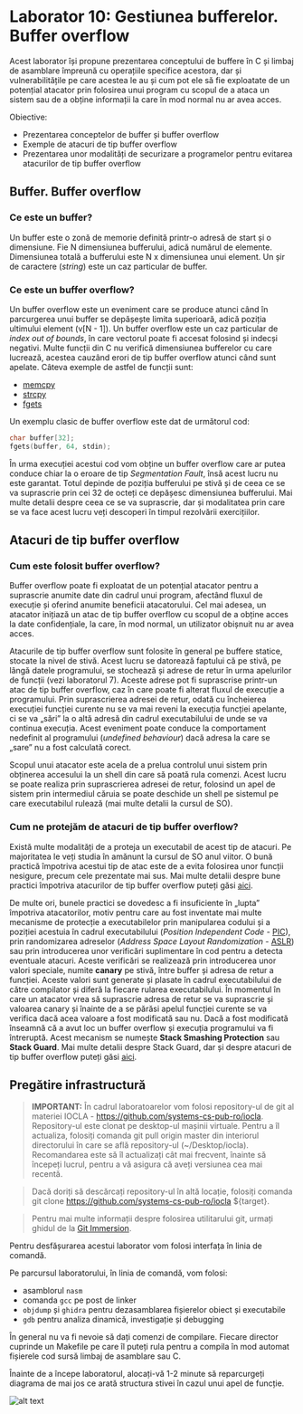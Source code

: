 # Laborator 10: Gestiunea bufferelor. Buffer overflow

Acest laborator își propune prezentarea conceptului de buffere în C și limbaj de asamblare împreună cu operațiile specifice acestora,
dar și vulnerabilitățile pe care acestea le au și cum pot ele să fie exploatate de un potențial atacator prin folosirea unui program
cu scopul de a ataca un sistem sau de a obține informații la care în mod normal nu ar avea acces.

Obiective:
  - Prezentarea conceptelor de buffer și buffer overflow
  - Exemple de atacuri de tip buffer overflow
  - Prezentarea unor modalități de securizare a programelor pentru evitarea atacurilor de tip buffer overflow

## Buffer. Buffer overflow

### Ce este un buffer?

Un buffer este o zonă de memorie definită printr-o adresă de start și o dimensiune. Fie N dimensiunea bufferului,
adică numărul de elemente. Dimensiunea totală a bufferului este N x dimensiunea unui element.
Un șir de caractere (*string*) este un caz particular de buffer.

### Ce este un buffer overflow?

Un buffer overflow este un eveniment care se produce atunci când în parcurgerea unui buffer se depășește limita superioară,
adică poziția ultimului element (v[N - 1]). Un buffer overflow este un caz particular de *index out of bounds*,
în care vectorul poate fi accesat folosind și indecși negativi. Multe funcții din C nu verifică dimensiunea bufferelor cu care lucrează,
acestea cauzând erori de tip buffer overflow atunci când sunt apelate. Câteva exemple de astfel de funcții sunt:
  - [memcpy](http://www.cplusplus.com/reference/cstring/memcpy/)
  - [strcpy](https://www.cplusplus.com/reference/cstring/strcpy/)
  - [fgets](http://www.cplusplus.com/reference/cstdio/fgets/)

Un exemplu clasic de buffer overflow este dat de următorul cod:
```C
char buffer[32];
fgets(buffer, 64, stdin);
```
 În urma execuției acestui cod vom obține un buffer overflow care ar putea conduce chiar la o eroare de tip *Segmentation Fault*,
 însă acest lucru nu este garantat. Totul depinde de poziția bufferului pe stivă și de ceea ce se va suprascrie prin cei 32 de octeți
 ce depășesc dimensiunea bufferului. Mai multe detalii despre ceea ce se va suprascrie,
 dar și modalitatea prin care se va face acest lucru veți descoperi în timpul rezolvării exercițiilor.

## Atacuri de tip buffer overflow

### Cum este folosit buffer overflow?

Buffer overflow poate fi exploatat de un potențial atacator pentru a suprascrie anumite date din cadrul unui program,
afectând fluxul de execuție și oferind anumite beneficii atacatorului.
Cel mai adesea, un atacator inițiază un atac de tip buffer overflow cu scopul de a obține acces la date confidențiale,
la care, în mod normal, un utilizator obișnuit nu ar avea acces.

Atacurile de tip buffer overflow sunt folosite în general pe buffere statice, stocate la nivel de stivă.
Acest lucru se datorează faptului că pe stivă, pe lângă datele programului, se stochează și adrese de retur în urma apelurilor de funcții (vezi laboratorul 7).
Aceste adrese pot fi suprascrise printr-un atac de tip buffer overflow, caz în care poate fi alterat fluxul de execuție a programului.
Prin suprascrierea adresei de retur, odată cu încheierea execuției funcției curente nu se va mai reveni la execuția funcției apelante,
ci se va „sări” la o altă adresă din cadrul executabilului de unde se va continua execuția.
Acest eveniment poate conduce la comportament nedefinit al programului (*undefined behaviour*) dacă adresa la care se „sare” nu a fost calculată corect.

Scopul unui atacator este acela de a prelua controlul unui sistem prin obținerea accesului la un shell din care să poată rula comenzi.
Acest lucru se poate realiza prin suprascrierea adresei de retur, folosind un apel de sistem prin intermediul căruia se poate deschide
un shell pe sistemul pe care executabilul rulează (mai multe detalii la cursul de SO).

### Cum ne protejăm de atacuri de tip buffer overflow?

Există multe modalități de a proteja un executabil de acest tip de atacuri. Pe majoritatea le veți studia în amănunt la cursul de SO anul viitor.
O bună practică împotriva acestui tip de atac este de a evita folosirea unor funcții nesigure, precum cele prezentate mai sus.
Mai multe detalii despre bune practici împotriva atacurilor de tip buffer overflow puteți găsi [aici](https://security.web.cern.ch/recommendations/en/codetools/c.shtml).

De multe ori, bunele practici se dovedesc a fi insuficiente în „lupta” împotriva atacatorilor,
motiv pentru care au fost inventate mai multe mecanisme de protecție a executabilelor prin manipularea codului
și a poziției acestuia în cadrul executabilului (*Position Independent Code* - [PIC](https://en.wikipedia.org/wiki/Position-independent_code)),
prin randomizarea adreselor (*Address Space Layout Randomization* - [ASLR](https://en.wikipedia.org/wiki/Address_space_layout_randomization))
sau prin introducerea unor verificări suplimentare în cod pentru a detecta eventuale atacuri.
Aceste verificări se realizează prin introducerea unor valori speciale, numite **canary** pe stivă,
între buffer și adresa de retur a funcției. Aceste valori sunt generate și plasate în cadrul executabilului de către compilator
și diferă la fiecare rularea executabilului. În momentul în care un atacator vrea să suprascrie adresa de retur se va suprascrie
și valoarea canary și înainte de a se părăsi apelul funcției curente se va verifica dacă acea valoare a fost modificată sau nu.
Dacă a fost modificată înseamnă că a avut loc un buffer overflow și execuția programului va fi întreruptă.
Acest mecanism se numește **Stack Smashing Protection** sau **Stack Guard**. Mai multe detalii despre Stack Guard,
dar și despre atacuri de tip buffer overflow puteți găsi [aici](https://en.wikipedia.org/wiki/Buffer_overflow).

## Pregătire infrastructură

> **IMPORTANT:** 
>În cadrul laboratoarelor vom folosi repository-ul de git al materiei IOCLA - https://github.com/systems-cs-pub-ro/iocla.
>Repository-ul este clonat pe desktop-ul mașinii virtuale. Pentru a îl actualiza, folosiți comanda git pull origin master din
>interiorul directorului în care se află repository-ul (~/Desktop/iocla). Recomandarea este să îl actualizați cât mai frecvent,
>înainte să începeți lucrul, pentru a vă asigura că aveți versiunea cea mai recentă.

>Dacă doriți să descărcați repository-ul în altă locație, folosiți comanda git clone https://github.com/systems-cs-pub-ro/iocla ${target}. 

>Pentru mai multe informații despre folosirea utilitarului git, urmați ghidul de la [Git Immersion](https://gitimmersion.com/).

Pentru desfășurarea acestui laborator vom folosi interfața în linia de comandă.

Pe parcursul laboratorului, în linia de comandă, vom folosi: 
  - asamblorul ```nasm```
  - comanda ```gcc``` pe post de linker
  - ```objdump``` și ```ghidra``` pentru dezasamblarea fișierelor obiect și executabile
  - ```gdb``` pentru analiza dinamică, investigație și debugging

În general nu va fi nevoie să dați comenzi de compilare. Fiecare director cuprinde un Makefile pe care îl puteți rula
pentru a compila în mod automat fișierele cod sursă limbaj de asamblare sau C.

Înainte de a începe laboratorul, alocați-vă 1-2 minute să reparcurgeți diagrama de mai jos ce arată structura stivei în cazul unui apel de funcție.

![alt text](https://ocw.cs.pub.ro/courses/_detail/iocla/laboratoare/stack-in-function-call.png "Stack in function call")

